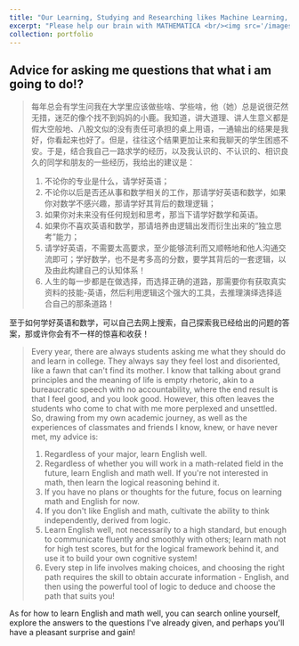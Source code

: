 ```yaml
---
title: "Our Learning, Studying and Researching likes Machine Learning, Studying and Researching from Humanbeing"
excerpt: "Please help our brain with MATHEMATICA <br/><img src='/images/goals.PNG'>"
collection: portfolio                      
---
```


## Advice for asking me questions that what i am going to do!?
> 每年总会有学生问我在大学里应该做些啥、学些啥，他（她）总是说很茫然无措，迷茫的像个找不到妈妈的小鹿。我知道，讲大道理、讲人生意义都是假大空般地、八股文似的没有责任可承担的桌上用语，一通输出的结果是我好，你看起来也好了。但是，往往这个结果更加让来和我聊天的学生困惑不安。于是，结合我自己一路求学的经历，以及我认识的、不认识的、相识良久的同学和朋友的一些经历，我给出的建议是：
> 1. 不论你的专业是什么，请学好英语；
> 2. 不论你以后是否还从事和数学相关的工作，那请学好英语和数学，如果你对数学不感兴趣，那请学好其背后的数理逻辑；
> 3. 如果你对未来没有任何规划和思考，那当下请学好数学和英语。
> 4. 如果你不喜欢英语和数学，那请培养由逻辑出发而衍生出来的“独立思考”能力；
> 5. 请学好英语，不需要太高要求，至少能够流利而又顺畅地和他人沟通交流即可；学好数学，也不是考多高的分数，要学其背后的一套逻辑，以及由此构建自己的认知体系！
> 6. 人生的每一步都是在做选择，而选择正确的道路，那需要你有获取真实资料的技能-英语，然后利用逻辑这个强大的工具，去推理演绎选择适合自己的那条道路！

至于如何学好英语和数学，可以自己去网上搜索，自己探索我已经给出的问题的答案，那或许你会有不一样的惊喜和收获！

> Every year, there are always students asking me what they should do and learn in college. They always say they feel lost and disoriented, like a fawn that can't find its mother. I know that talking about grand principles and the meaning of life is empty rhetoric, akin to a bureaucratic speech with no accountability, where the end result is that I feel good, and you look good. However, this often leaves the students who come to chat with me more perplexed and unsettled. So, drawing from my own academic journey, as well as the experiences of classmates and friends I know, knew, or have never met, my advice is:
> 1. Regardless of your major, learn English well.
> 2. Regardless of whether you will work in a math-related field in the future, learn English and math well. If you're not interested in math, then learn the logical reasoning behind it.
> 3. If you have no plans or thoughts for the future, focus on learning math and English for now.
> 4. If you don't like English and math, cultivate the ability to think independently, derived from logic.
> 5. Learn English well, not necessarily to a high standard, but enough to communicate fluently and smoothly with others; learn math not for high test scores, but for the logical framework behind it, and use it to build your own cognitive system!
> 6. Every step in life involves making choices, and choosing the right path requires the skill to obtain accurate information - English, and then using the powerful tool of logic to deduce and choose the path that suits you!

As for how to learn English and math well, you can search online yourself, explore the answers to the questions I've already given, and perhaps you'll have a pleasant surprise and gain!


















